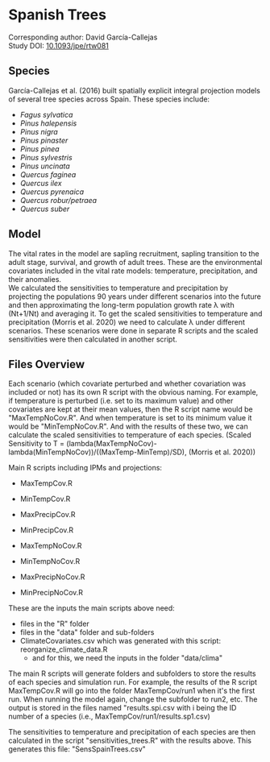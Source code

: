 
# Spanish Trees

Corresponding author: David García-Callejas  
Study DOI: [10.1093/jpe/rtw081](https://academic.oup.com/jpe/article/10/5/731/3062498)

## Species

García-Callejas et al. (2016) built spatially explicit integral projection models of several tree species across Spain. These species include:
- _Fagus sylvatica_
- _Pinus halepensis_
- _Pinus nigra_
- _Pinus pinaster_
- _Pinus pinea_
- _Pinus sylvestris_
- _Pinus uncinata_
- _Quercus faginea_
- _Quercus ilex_
- _Quercus pyrenaica_
- _Quercus robur/petraea_
- _Quercus suber_

## Model

The vital rates in the model are sapling recruitment, sapling transition to the adult stage, survival, and growth of adult trees. These are the environmental covariates included in the vital rate models: temperature, precipitation, and their anomalies.  
We calculated the sensitivities to temperature and precipitation by projecting the populations 90 years under different scenarios into the future and then approximating the long-term population growth rate λ with (Nt+1/Nt) and averaging it. To get the scaled sensitivities to temperature and precipitation (Morris et al. 2020) we need to calculate λ under different scenarios. These scenarios were done in separate R scripts and the scaled sensitivities were then calculated in another script. 

## Files Overview

Each scenario (which covariate perturbed and whether covariation was included or not) has its own R script with the obvious naming. For example, if temperature is perturbed (i.e. set to its maximum value) and other covariates are kept at their mean values, then the R script name would be "MaxTempNoCov.R". And when temperature is set to its minimum value it would be "MinTempNoCov.R". And with the results of these two, we can calculate the scaled sensitivities to temperature of each species. (Scaled Sensitivity to T = (lambda(MaxTempNoCov)-lambda(MinTempNoCov))/((MaxTemp-MinTemp)/SD), (Morris et al. 2020))

Main R scripts including IPMs and projections:
- MaxTempCov.R
- MinTempCov.R
- MaxPrecipCov.R
- MinPrecipCov.R
  
- MaxTempNoCov.R
- MinTempNoCov.R
- MaxPrecipNoCov.R
- MinPrecipNoCov.R

These are the inputs the main scripts above need:
- files in the "R" folder
- files in the "data" folder and sub-folders
- ClimateCovariates.csv which was generated with this script: reorganize_climate_data.R
    - and for this, we need the inputs in the folder "data/clima"

The main R scripts will generate folders and subfolders to store the results of each species and simulation run. For example, the results of the R script MaxTempCov.R will go into the folder MaxTempCov/run1 when it's the first run. When running the model again, change the subfolder to run2, etc. The output is stored in the files named "results.spi.csv with i being the ID number of a species (i.e., MaxTempCov/run1/results.sp1.csv)

The sensitivities to temperature and precipitation of each species are then calculated in the script "sensitivities_trees.R" with the results above. This generates this file: "SensSpainTrees.csv"



